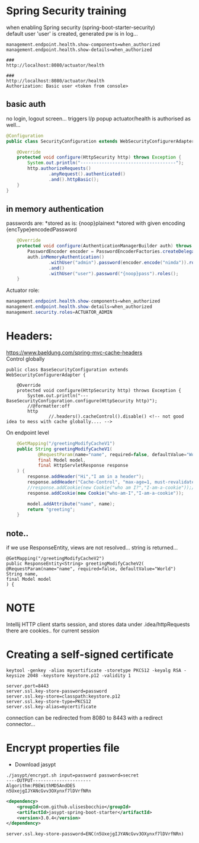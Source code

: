 Spring Security training
=

when enabling Spring security (spring-boot-starter-security)  
default user 'user' is created, generated pw is in log...

```properties
management.endpoint.health.show-components=when_authorized
management.endpoint.health.show-details=when_authorized
```
```http request
###
http://localhost:8080/actuator/health

###
http://localhost:8080/actuator/health
Authorization: Basic user <token from console>
```

basic auth
-
no login, logout screen... triggers l/p popup
actuator/health is authorised as well...
```java
@Configuration
public class SecurityConfiguration extends WebSecurityConfigurerAdapter {

    @Override
    protected void configure(HttpSecurity http) throws Exception {
        System.out.println("------------------------------------");
        http.authorizeRequests()
                .anyRequest().authenticated()
                .and().httpBasic();
    }
}
```

in memory authentication
-
passwords are:
*stored as is: {noop}plainext
*stored with given encoding {encType}encodedPassword
```java
    @Override
    protected void configure(AuthenticationManagerBuilder auth) throws Exception {
        PasswordEncoder encoder = PasswordEncoderFactories.createDelegatingPasswordEncoder();
        auth.inMemoryAuthentication()
                .withUser("admin").password(encoder.encode("nimda")).roles("ADMIN")
                .and()
                .withUser("user").password("{noop}pass").roles();
    }
```

Actuator role:
```java
management.endpoint.health.show-components=when_authorized
management.endpoint.health.show-details=when_authorized
management.security.roles=ACTUATOR_ADMIN
```

Headers:
=
https://www.baeldung.com/spring-mvc-cache-headers  
Control globally 
```
public class BaseSecurityConfiguration extends WebSecurityConfigurerAdapter {

    @Override
    protected void configure(HttpSecurity http) throws Exception {
        System.out.println("---BaseSecurityConfiguration.configure(HttpSecurity http)");
        //@formatter:off
        http
                //.headers().cacheControl().disable() <!-- not good idea to mess with cache globally.... -->
```
On endpoint level
```java
    @GetMapping("/greetingModifyCacheV1")
    public String greetingModifyCacheV1(
            @RequestParam(name="name", required=false, defaultValue="World") String name,
            final Model model,
            final HttpServletResponse response
    ) {
        response.addHeader("Hi","I am in a header");
        response.addHeader("Cache-Control", "max-age=1, must-revalidate, no-transform");
        //response.addCookie(new Cookie("who am I?","I-am-a-cookie"));//does not work,,,
        response.addCookie(new Cookie("who-am-I","I-am-a-cookie"));

        model.addAttribute("name", name);
        return "greeting";
    }
```

note..
-
if we use ResponseEntity, views are not resolved... string is returned...
```
@GetMapping("/greetingModifyCacheV2")
public ResponseEntity<String> greetingModifyCacheV2(
@RequestParam(name="name", required=false, defaultValue="World") String name,
final Model model
) {
```

NOTE
=
Intellij HTTP  client starts session, and stores data under .idea/httpRequests  
there are cookies.. for current session

Creating a self-signed certificate
=
```shell
keytool -genkey -alias mycertificate -storetype PKCS12 -keyalg RSA -keysize 2048 -keystore keystore.p12 -validity 1
```
```properties
server.port=8443
server.ssl.key-store-password=password
server.ssl.key-store=classpath:keystore.p12
server.ssl.key-store-type=PKCS12
server.ssl.key-alias=mycertificate
```
connection can be redirected from 8080 to 8443 with a redirect connector...

Encrypt properties file
===
* Download jasypt
```shell
./jasypt/encrypt.sh input=password password=secret
----OUTPUT----------------------
Algorithm:PBEWithMD5AndDES
n5UxejgIJYANcGvv3OXynxf7lDVrfNRn
```
```xml
<dependency>
    <groupId>com.github.ulisesbocchio</groupId>
    <artifactId>jasypt-spring-boot-starter</artifactId>
    <version>3.0.4</version>
</dependency>
```
```properties
server.ssl.key-store-password=ENC(n5UxejgIJYANcGvv3OXynxf7lDVrfNRn)
```

